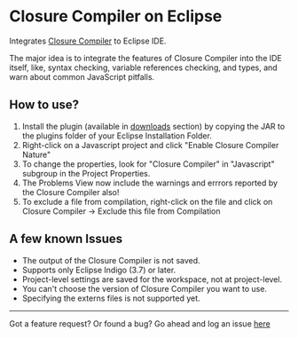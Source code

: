 Closure Compiler on Eclipse
======================

Integrates [Closure Compiler](http://code.google.com/closure/compiler/) to Eclipse IDE.

The major idea is to integrate the features of Closure Compiler into the IDE itself, like, syntax checking, variable references checking, and types, and warn about common JavaScript pitfalls. 

How to use?
------------
1. Install the plugin (available in [downloads](https://github.com/saich/ClosureEclipse/downloads) section) by copying the JAR to the plugins folder of your Eclipse Installation Folder.
2. Right-click on a Javascript project and click "Enable Closure Compiler Nature"
3. To change the properties, look for "Closure Compiler" in "Javascript" subgroup in the Project Properties.
4. The Problems View now include the warnings and errrors reported by the Closure Compiler also!
5. To exclude a file from compilation, right-click on the file and click on Closure Compiler -> Exclude this file from Compilation

A few known Issues
--------------
* The output of the Closure Compiler is not saved.
* Supports only Eclipse Indigo (3.7) or later.
* Project-level settings are saved for the workspace, not at project-level.
* You can't choose the version of Closure Compiler you want to use.
* Specifying the externs files is not supported yet.

---------------------------------------
Got a feature request? Or found a bug? Go ahead and log an issue [here](https://github.com/saich/ClosureEclipse/issues)
